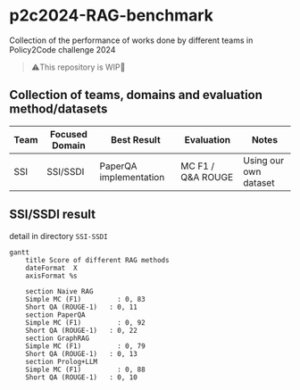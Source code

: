 # p2c2024-RAG-benchmark
Collection of the performance of works done by different teams in Policy2Code challenge 2024
> ⚠️This repository is WIP🚧
## Collection of teams, domains and evaluation method/datasets
|Team|Focused Domain|Best Result|Evaluation|Notes|
|----|--------------|-----------|----------|-----|
|SSI | SSI/SSDI     |PaperQA implementation|MC F1 / Q&A ROUGE|Using our own dataset|

## SSI/SSDI result
detail in directory `SSI-SSDI`
```mermaid
gantt
    title Score of different RAG methods
    dateFormat  X
    axisFormat %s

    section Naive RAG
    Simple MC (F1)         : 0, 83
    Short QA (ROUGE-1)   : 0, 11
    section PaperQA
    Simple MC (F1)         : 0, 92
    Short QA (ROUGE-1)   : 0, 22
    section GraphRAG
    Simple MC (F1)         : 0, 79
    Short QA (ROUGE-1)   : 0, 13
    section Prolog+LLM
    Simple MC (F1)         : 0, 88
    Short QA (ROUGE-1)   : 0, 10
```
